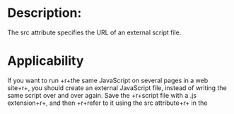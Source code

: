 # Description:
The src attribute specifies the URL of an external script file.

# Applicability
If you want to run +r+the same JavaScript on several pages in a web site+r+, you should create an external JavaScript file, instead of writing the same script over and over again. 
Save the +r+script file with a .js extension+r+, and then +r+refer to it using the src attribute+r+ in the <script> tag.
	
# Example:
  1. Link stylesheet
  `<script src="myscripts.js"></script>`


# Reference:
https://www.w3schools.com/tags/att_script_src.asp